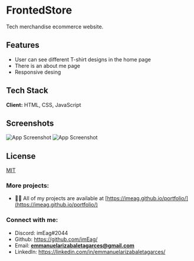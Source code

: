 
# FrontedStore

Tech merchandise ecommerce website.

## Features

- User can see different T-shirt designs in the home page
- There is an about me page
- Responsive desing


## Tech Stack

**Client:** HTML, CSS, JavaScript


## Screenshots

![App Screenshot](https://i.ibb.co/X36bLP2/Frontend-Store-Logo.png)
![App Screenshot](https://i.ibb.co/h7WyRjY/frontend-Store.png)


## License

[MIT](https://choosealicense.com/licenses/mit/)


### More projects:

- 👨‍💻 All of my projects are available at [https://imeag.github.io/portfolio/](https://imeag.github.io/portfolio/)

### Connect with me:

- Discord: imEag#2044
- Github: https://github.com/imEag/
- Email: **emmanuelarizabaletagarces@gmail.com**
- LinkedIn:  https://linkedin.com/in/emmanuelarizabaletagarces/

